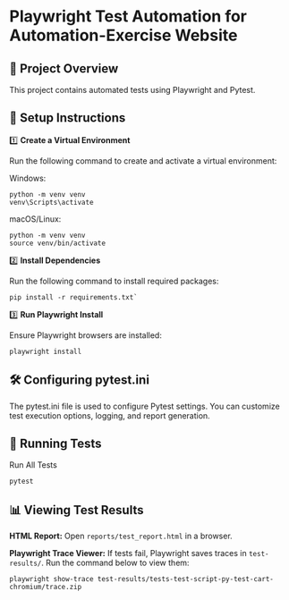 # Playwright Test Automation for Automation-Exercise Website

## 📌 Project Overview

This project contains automated tests using Playwright and Pytest.

## 🚀 Setup Instructions

1️⃣ **Create a Virtual Environment**

Run the following command to create and activate a virtual environment:

Windows:
```
python -m venv venv
venv\Scripts\activate
```

macOS/Linux:
```
python -m venv venv
source venv/bin/activate
```

2️⃣ **Install Dependencies**

Run the following command to install required packages:

```
pip install -r requirements.txt`
```

3️⃣ **Run Playwright Install**

Ensure Playwright browsers are installed:

```
playwright install
```
## 🛠 Configuring pytest.ini

The pytest.ini file is used to configure Pytest settings. You can customize test execution options, logging, and report generation.


## 🏃 Running Tests

Run All Tests

```
pytest
```

## 📊 Viewing Test Results

**HTML Report:** Open `reports/test_report.html` in a browser.

**Playwright Trace Viewer:** If tests fail, Playwright saves traces in `test-results/`.
Run the command below to view them:
```
playwright show-trace test-results/tests-test-script-py-test-cart-chromium/trace.zip
```